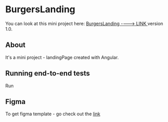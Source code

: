 # BurgersLanding

You can look at this mini project here: [BurgersLanding  ---->  LINK  ](https://ramanslinka.github.io/burgers-landing/) version 1.0.


## About

It's a mini project - landingPage created with Angular.

## Running end-to-end tests

Run 

## Figma

To get figma template - go check out the [link](https://www.figma.com/file/io4tZ3LOpm8xTmnXETqQte/landing?node-id=0%3A1&mode=dev)

